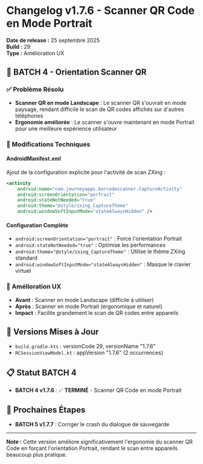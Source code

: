 # Changelog v1.7.6 - Scanner QR Code en Mode Portrait

**Date de release :** 25 septembre 2025  
**Build :** 29  
**Type :** Amélioration UX

## 🔄 BATCH 4 - Orientation Scanner QR

### ✅ Problème Résolu
- **Scanner QR en mode Landscape** : Le scanner QR s'ouvrait en mode paysage, rendant difficile le scan de QR codes affichés sur d'autres téléphones
- **Ergonomie améliorée** : Le scanner s'ouvre maintenant en mode Portrait pour une meilleure expérience utilisateur

### 🔧 Modifications Techniques

#### **AndroidManifest.xml**
Ajout de la configuration explicite pour l'activité de scan ZXing :
```xml
<activity
    android:name="com.journeyapps.barcodescanner.CaptureActivity"
    android:screenOrientation="portrait"
    android:stateNotNeeded="true"
    android:theme="@style/zxing_CaptureTheme"
    android:windowSoftInputMode="stateAlwaysHidden" />
```

#### **Configuration Complète**
- `android:screenOrientation="portrait"` : Force l'orientation Portrait
- `android:stateNotNeeded="true"` : Optimise les performances
- `android:theme="@style/zxing_CaptureTheme"` : Utilise le thème ZXing standard
- `android:windowSoftInputMode="stateAlwaysHidden"` : Masque le clavier virtuel

### 📱 Amélioration UX
- **Avant** : Scanner en mode Landscape (difficile à utiliser)
- **Après** : Scanner en mode Portrait (ergonomique et naturel)
- **Impact** : Facilite grandement le scan de QR codes entre appareils

## 🔄 Versions Mises à Jour
- `build.gradle.kts` : versionCode 29, versionName "1.7.6"
- `RCSessionViewModel.kt` : appVersion "1.7.6" (2 occurrences)

## 📋 Statut BATCH 4
- **BATCH 4 v1.7.6** : ✅ **TERMINÉ** - Scanner QR Code en mode Portrait

## 🎯 Prochaines Étapes
- **BATCH 5 v1.7.7** : Corriger le crash du dialogue de sauvegarde

---

**Note :** Cette version améliore significativement l'ergonomie du scanner QR Code en forçant l'orientation Portrait, rendant le scan entre appareils beaucoup plus pratique.